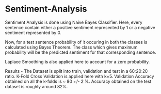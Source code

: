 # Sentiment-Analysis
Sentiment Analysis is done using Naive Bayes Classifier. Here, every sentence contain either a positive sentiment represented by 1 or a negative sentiment represented by 0. 

Now, for a test sentence probability of it occuring in both the classes is calculated using Bayes Theorem. The class which gives maximum probability will be the predicted sentiment for that corresponding sentence. 

Laplace Smoothing is also applied here to account for a zero probability.

Results - 
The Dataset is split into train, validation and test in a 60:20:20 ratio.
K-Fold Cross Validation is applied here with k=5. Validation Accuracy obtained on all the k-folds is ~ 80 +/- 2 %. Accuracy obtained on the test dataset is roughly around 82%.
